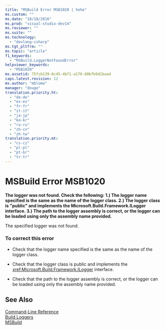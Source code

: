 ```yaml
---
title: "MSBuild Error MSB1020 | hehe"
ms.custom: ""
ms.date: "10/18/2016"
ms.prod: "visual-studio-dev14"
ms.reviewer: ""
ms.suite: ""
ms.technology: 
  - "devlang-csharp"
ms.tgt_pltfrm: ""
ms.topic: "article"
f1_keywords: 
  - "MSBuild.LoggerNotFoundError"
helpviewer_keywords: 
  - "MSB1020"
ms.assetid: 75fcb139-0c45-4bf1-a176-60bfb9d1baa4
caps.latest.revision: 12
ms.author: "mblome"
manager: "douge"
translation.priority.ht: 
  - "de-de"
  - "es-es"
  - "fr-fr"
  - "it-it"
  - "ja-jp"
  - "ko-kr"
  - "ru-ru"
  - "zh-cn"
  - "zh-tw"
translation.priority.mt: 
  - "cs-cz"
  - "pl-pl"
  - "pt-br"
  - "tr-tr"
---
```

# MSBuild Error MSB1020
**The logger was not found. Check the following: 1.) The logger name specified is the same as the name of the logger class. 2.) The logger class is "public" and implements the Microsoft.Build.Framework.ILogger interface. 3.) The path to the logger assembly is correct, or the logger can be loaded using only the assembly name provided.**  
  
 The specified logger was not found.  
  
### To correct this error  
  
-   Check that the logger name specified is the same as the name of the logger class.  
  
-   Check that the logger class is public and implements the <xref:Microsoft.Build.Framework.ILogger> interface.  
  
-   Check that the path to the logger assembly is correct, or the logger can be loaded using only the assembly name provided.  
  
## See Also  
 [Command-Line Reference](../reference/msbuild-command-line-reference.md)   
 [Build Loggers](../reference/build-loggers.md)  
 [MSBuild](../reference/msbuild1.md)